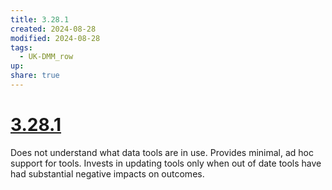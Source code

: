 ```yaml
---
title: 3.28.1
created: 2024-08-28
modified: 2024-08-28
tags:
  - UK-DMM_row
up: 
share: true
---
```

# [3.28.1](3.28.1.md)

Does not understand what data tools are in use. Provides minimal, ad hoc support for tools. Invests in updating tools only when out of date tools have had substantial negative impacts on outcomes.
